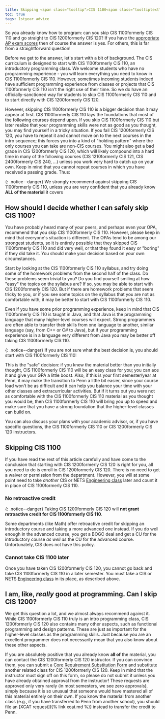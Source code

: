 ```yaml
---
title: Skipping <span class="tooltip">CIS 1100<span class="tooltiptext">formerly CIS 110</span></span>
toc: true
tags: 1styear advice
---
```


So you already know how to program: can you skip <span class="tooltip">CIS 1100<span class="tooltiptext">formerly CIS 110</span></span> and go straight to <span class="tooltip">CIS 1200<span class="tooltiptext">formerly CIS 120</span></span>? If you have the [appropriate AP exam scores](https://admissions.upenn.edu/admissions-and-financial-aid/preparing-for-admission/freshman-admission/external-exam-credit) then of course the answer is yes. For others, this is far from a straightforward question!

Before we get to the answer, let's start with a bit of background. The CIS curriculum is designed to start with <span class="tooltip">CIS 1100<span class="tooltiptext">formerly CIS 110</span></span>,
an introductory programming class. We welcome students who have no programming experience - you will learn everything you need to know in <span class="tooltip">CIS 1100<span class="tooltiptext">formerly CIS 110</span></span>. However, sometimes incoming students indeed have sufficient programming experience from classes or projects that <span class="tooltip">CIS 1100<span class="tooltiptext">formerly CIS 110</span></span> isn't the right use of their time. So we do have an officially-sanctioned way for students to skip <span class="tooltip">CIS 1100<span class="tooltiptext">formerly CIS 110</span></span> and to start directly with <span class="tooltip">CIS 1200<span class="tooltiptext">formerly CIS 120</span></span>.

However, skipping <span class="tooltip">CIS 1100<span class="tooltiptext">formerly CIS 110</span></span> is a bigger decision than it may appear at first. <span class="tooltip">CIS 1100<span class="tooltiptext">formerly CIS 110</span></span> lays the foundations that most of the 
following courses depend upon. If you skip <span class="tooltip">CIS 1100<span class="tooltiptext">formerly CIS 110</span></span> but later realize that your programming skills were not as good as you
thought, you may find yourself in a tricky situation. If you fail <span class="tooltip">CIS 1200<span class="tooltiptext">formerly CIS 120</span></span>, you have to repeat it and cannot move on to the
next courses in the intro sequence; this forces you into a kind of "holding pattern" where the only courses you
can take are non-CIS courses. You might also get a bad grade in <span class="tooltip">CIS 1200<span class="tooltiptext">formerly CIS 120</span></span>, which will likely compound into
a hard time in many of the following courses (<span class="tooltip">CIS 1210<span class="tooltiptext">formerly CIS 121</span></span>, <span class="tooltip">CIS 2400<span class="tooltiptext">formerly CIS 240</span></span>, ...) unless you work very hard to catch up on your
own. Keep in mind that you cannot repeat courses in which you have received a passing grade. Thus:

{: .notice--danger}
We strongly recommend against skipping <span class="tooltip">CIS 1100<span class="tooltiptext">formerly CIS 110</span></span>, unless you are very confident that you already know **ALL
of the material** it covers

## How should I decide whether I can safely skip CIS 1100?

You have probably heard many of your peers, and perhaps even your OPA, recommend that you skip <span class="tooltip">CIS 1100<span class="tooltiptext">formerly CIS 110</span></span>. However, please keep
in mind that everyone's situation is different. The OPAs tend to be among our strongest students, so it is entirely possible
that they skipped <span class="tooltip">CIS 1100<span class="tooltiptext">formerly CIS 110</span></span> and did very well, or that they found it easy or "boring" if they did take it. You should make your decision based 
on your own circumstances.

Start by looking at the <span class="tooltip">CIS 1100<span class="tooltiptext">formerly CIS 110</span></span> syllabus, and try doing some of the homework problems from the second half of the class.
Do these problems seem trivial to you? Do you find yourself smiling at how "easy" the topics on the syllabus are?
If so, you may be able to start with <span class="tooltip">CIS 1200<span class="tooltiptext">formerly CIS 120</span></span>. But if there are homework problems that seem tricky to you, or if you
see some topics on the syllabus that you are not as comfortable with, it may be better to start with <span class="tooltip">CIS 1100<span class="tooltiptext">formerly CIS 110</span></span>.

Even if you have some prior programming experience, keep in mind that <span class="tooltip">CIS 1100<span class="tooltiptext">formerly CIS 110</span></span> is taught in Java, and that Java is the 
programming language that many higher-level courses will expect. Strong programmers are often able to transfer their 
skills from one language to another, similar language (say, from C++ or C# to Java), but if your programming experience 
is in a language very different from Java you may be better off taking <span class="tooltip">CIS 1100<span class="tooltiptext">formerly CIS 110</span></span>.

{: .notice--danger}
If you are not sure what the best decision is, you should start with <span class="tooltip">CIS 1100<span class="tooltiptext">formerly CIS 110</span></span>!

This is the "safe" decision: if you knew the material better than you initially thought, <span class="tooltip">CIS 1100<span class="tooltiptext">formerly CIS 110</span></span> will be an easy class for you; you can ace it 
and give your GPA a little boost. Also, if this is your first semester/year at Penn, it may make the transition to Penn a little bit 
easier, since your course load won't be as difficult and it can help you balance your time with your other classes and 
extracurricular activities. But if it turns out you were not as comfortable with the <span class="tooltip">CIS 1100<span class="tooltiptext">formerly CIS 110</span></span> material as you thought you would be, then <span class="tooltip">CIS 1100<span class="tooltiptext">formerly CIS 110</span></span> will 
bring you up to speed and make sure that you have a strong foundation that the higher-level classes can build on.

You can also discuss your plans with your academic advisor, or, if you have specific questions, the <span class="tooltip">CIS 1100<span class="tooltiptext">formerly CIS 110</span></span> or <span class="tooltip">CIS 1200<span class="tooltiptext">formerly CIS 120</span></span> instructors.

## Skipping CIS 1100

If you have read the rest of this article carefully and have come to the conclusion that starting with <span class="tooltip">CIS 1200<span class="tooltiptext">formerly CIS 120</span></span> is right
for you, all you need to do is enroll in <span class="tooltip">CIS 1200<span class="tooltiptext">formerly CIS 120</span></span>. There is no need to get a waiver or permission from the department.
However, you will at some point need to take _another_ CIS or NETS [Engineering class](https://ugrad.seas.upenn.edu/student-handbook/courses-requirements/engineering-courses/) later and count it in place of <span class="tooltip">CIS 1100<span class="tooltiptext">formerly CIS 110</span></span>.

### No retroactive credit

{: .notice--danger}
Taking <span class="tooltip">CIS 1200<span class="tooltiptext">formerly CIS 120</span></span> will **not grant retroactive credit for <span class="tooltip">CIS 1100<span class="tooltiptext">formerly CIS 110</span></span>**.

Some departments (like Math) offer retroactive credit for skipping an introductory course and taking a more advanced one instead. If you do well enough in the advanced course, you get a BOGO deal and get a CU for the introductory course _as well as_ the CU for the advanced course. Unfortunately, CIS does not have this policy. 

### Cannot take CIS 1100 later

Once you have taken <span class="tooltip">CIS 1200<span class="tooltiptext">formerly CIS 120</span></span>, you cannot go back and take <span class="tooltip">CIS 1100<span class="tooltiptext">formerly CIS 110</span></span> in a later semester. You must take a CIS or NETS [Engineering class](https://ugrad.seas.upenn.edu/student-handbook/courses-requirements/engineering-courses/)
in its place, as described above.

## I am, like, *really* good at programming. Can I skip CIS 1200?

We get this question a lot, and we almost always recommend against it. While <span class="tooltip">CIS 1100<span class="tooltiptext">formerly CIS 110</span></span> truly is an intro programming class,
<span class="tooltip">CIS 1200<span class="tooltiptext">formerly CIS 120</span></span> also contains many other aspects, such as functional programming and design patterns. These are just as important 
for the higher-level classes as the programming skills. Just because you are an excellent programmer does not 
necessarily mean that you also know about these other aspects.

If you are absolutely positive that you already know **all of** 
the material, you can contact the <span class="tooltip">CIS 1200<span class="tooltiptext">formerly CIS 120</span></span> instructor. If you can convince them, you can submit a [Core 
Requirement Substitution Form]({{page.links.cis_course_sub_form}}) and substitute another related class for <span class="tooltip">CIS 1200<span class="tooltiptext">formerly CIS 120</span></span>. Keep in mind that the instructor must sign
off on this form, so please do not submit it unless you have already obtained approval from the instructor! These requests are 
approved only very rarely (in most semesters, we see zero approvals), simply because it is so unusual that someone 
would have mastered all of this material entirely on their own. If you know the material from another class (e.g., 
if you have transferred to Penn from another school), you should file an 
[XCAT request]({% link xcat.md %}) instead to transfer the credit to Penn.